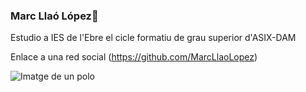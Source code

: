 ### Marc Llaó López👋

Estudio a IES de l'Ebre el cicle formatiu de grau superior d'ASIX-DAM

Enlace a una red social (https://github.com/MarcLlaoLopez)

![Imatge de un polo](https://images.unsplash.com/photo-1499638472904-ea5c6178a300?ixid=MnwxMjA3fDB8MHxwaG90by1wYWdlfHx8fGVufDB8fHx8&ixlib=rb-1.2.1&auto=format&fit=crop&w=1964&q=80)
<!--
**MarcLlaoLopez/MarcLlaoLopez** is a ✨ _special_ ✨ repository because its `README.md` (this file) appears on your GitHub profile.

Here are some ideas to get you started:

- 🔭 I’m currently working on ...
- 🌱 I’m currently learning ...
- 👯 I’m looking to collaborate on ...
- 🤔 I’m looking for help with ...
- 💬 Ask me about ...
- 📫 How to reach me: ...
- 😄 Pronouns: ...
- ⚡ Fun fact: ...
-->
